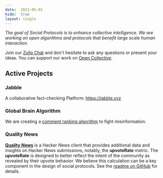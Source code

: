 ```yaml
---
date:  2023-05-01
hide:  true
layout: single
---
```


*The goal of Social Protocols is to enhance collective intelligence. We are working on open algorithms and protocols that benefit large scale human interaction.*

Join our [Zulip Chat](https://social-protocols.zulipchat.com/join/3awvls77dbmolwlradnfmkig/) and don't hesitate to ask any questions or present your ideas.
You can support our work on [Open Collective](https://opencollective.com/social-protocols).

## Active Projects

### Jabble

A collaborative fact-checking Platform: <https://jabble.xyz>

### Global Brain Algorithm

We are creating a [comment ranking algorithm](https://github.com/social-protocols/GlobalBrain.jl) to fight misinformation.

### Quality News

[**Quality News**](https://news.social-protocols.org/) is a Hacker News client
that provides additional data and insights on Hacker News submissions, notably,
the **upvoteRate** metric. The **upvoteRate** is designed to better reflect the
intent of the community as revealed by their upvote behavior. We believe this
calculation can be a key component in the design of social protocols. See the
[readme on GitHub](https://github.com/social-protocols/quality-news#readme) for details.
